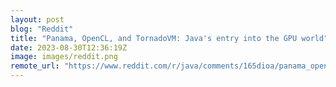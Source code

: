 ```yaml
---
layout: post
blog: "Reddit"
title: "Panama, OpenCL, and TornadoVM: Java's entry into the GPU world"
date: 2023-08-30T12:36:19Z
image: images/reddit.png
remote_url: "https://www.reddit.com/r/java/comments/165dioa/panama_opencl_and_tornadovm_javas_entry_into_the/"
---
```

